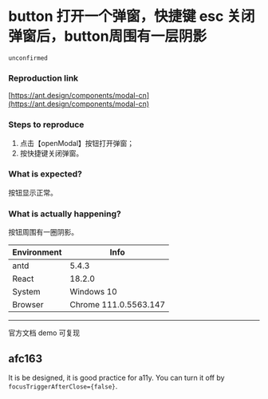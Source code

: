 # button 打开一个弹窗，快捷键 esc 关闭弹窗后，button周围有一层阴影

`unconfirmed`

### Reproduction link

[https://ant.design/components/modal-cn](https://ant.design/components/modal-cn)

### Steps to reproduce

1. 点击【openModal】按钮打开弹窗；
2. 按快捷键关闭弹窗。

### What is expected?

按钮显示正常。

### What is actually happening?

按钮周围有一圈阴影。

| Environment | Info                  |
| ----------- | --------------------- |
| antd        | 5.4.3                 |
| React       | 18.2.0                |
| System      | Windows 10            |
| Browser     | Chrome 111.0.5563.147 |

---

官方文档 demo 可复现

<!-- generated by ant-design-issue-helper. DO NOT REMOVE -->

## afc163

It is be designed, it is good practice for a11y. You can turn it off by `focusTriggerAfterClose={false}`.
